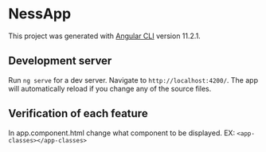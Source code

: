 # NessApp

This project was generated with [Angular CLI](https://github.com/angular/angular-cli) version 11.2.1.

## Development server

Run `ng serve` for a dev server. Navigate to `http://localhost:4200/`. The app will automatically reload if you change any of the source files.

## Verification of each feature
In app.component.html change what component to be displayed. 
EX: `<app-classes></app-classes>`

